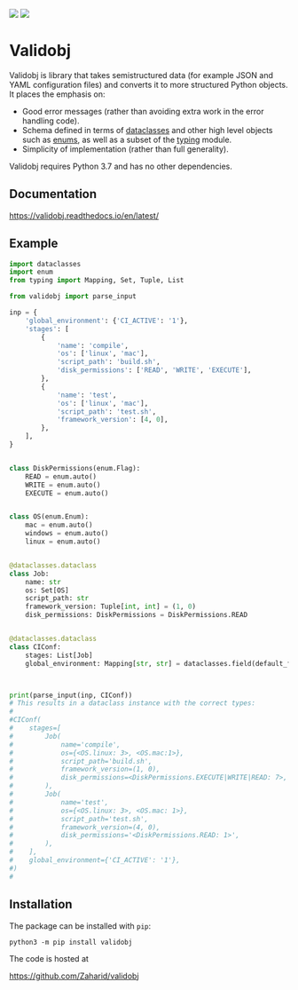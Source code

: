 ![](https://github.com/Zaharid/validobj/workflows/Python%20package/badge.svg)
![](https://img.shields.io/pypi/v/validobj.svg)

# Validobj

Validobj is library that takes semistructured data (for example JSON and YAML
configuration files) and converts it to more structured Python objects. It
places the emphasis on:

  - Good error messages (rather than avoiding extra work in the error handling
	code).
  - Schema defined in terms of
	[dataclasses](https://docs.python.org/3/library/dataclasses.html) and other
	high level objects such as
	[enums](https://docs.python.org/3/library/enum.html), as well as a subset of
	the [typing](https://docs.python.org/3/library/typing.html) module.
  - Simplicity of implementation (rather than full generality).

Validobj requires Python 3.7 and has no other dependencies.

## Documentation

https://validobj.readthedocs.io/en/latest/

## Example

```python
import dataclasses
import enum
from typing import Mapping, Set, Tuple, List

from validobj import parse_input

inp = {
    'global_environment': {'CI_ACTIVE': '1'},
    'stages': [
        {
            'name': 'compile',
            'os': ['linux', 'mac'],
            'script_path': 'build.sh',
            'disk_permissions': ['READ', 'WRITE', 'EXECUTE'],
        },
        {
            'name': 'test',
            'os': ['linux', 'mac'],
            'script_path': 'test.sh',
            'framework_version': [4, 0],
        },
    ],
}


class DiskPermissions(enum.Flag):
    READ = enum.auto()
    WRITE = enum.auto()
    EXECUTE = enum.auto()


class OS(enum.Enum):
    mac = enum.auto()
    windows = enum.auto()
    linux = enum.auto()


@dataclasses.dataclass
class Job:
    name: str
    os: Set[OS]
    script_path: str
    framework_version: Tuple[int, int] = (1, 0)
    disk_permissions: DiskPermissions = DiskPermissions.READ


@dataclasses.dataclass
class CIConf:
    stages: List[Job]
    global_environment: Mapping[str, str] = dataclasses.field(default_factory=dict)



print(parse_input(inp, CIConf))
# This results in a dataclass instance with the correct types:
#
#CIConf(
#    stages=[
#        Job(
#            name='compile',
#            os={<OS.linux: 3>, <OS.mac:1>},
#            script_path='build.sh',
#            framework_version=(1, 0),
#            disk_permissions=<DiskPermissions.EXECUTE|WRITE|READ: 7>,
#        ),
#        Job(
#            name='test',
#            os={<OS.linux: 3>, <OS.mac: 1>},
#            script_path='test.sh',
#            framework_version=(4, 0),
#            disk_permissions='<DiskPermissions.READ: 1>',
#        ),
#    ],
#    global_environment={'CI_ACTIVE': '1'},
#)
#
```

## Installation

The package can be installed with `pip`:

```
python3 -m pip install validobj
```

The code is hosted at

<https://github.com/Zaharid/validobj>

